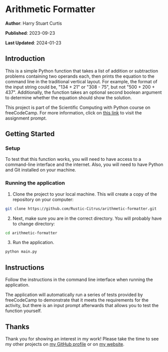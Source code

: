 # Arithmetic Formatter

**Author**: Harry Stuart Curtis

**Published**: 2023-09-23

**Last Updated**: 2024-01-23

## Introduction

This is a simple Python function that takes a list of addition or subtraction problems containing two operands each, then prints the equation to the command line in the traditional vertical layout. For example, the format of the input string could be, "134 + 21" or "308 - 75", but not "500 + 200 + 437". Additionally, the function takes an optional second boolean argument to determine whether the equation should show the solution. 

This project is part of the Scientific Computing with Python course on freeCodeCamp. For more information, click on [this link](https://www.freecodecamp.org/learn/scientific-computing-with-python/scientific-computing-with-python-projects/arithmetic-formatter) to visit the assignment prompt.

## Getting Started

### Setup

To test that this function works, you will need to have access to a command-line interface and the internet. Also, you will need to have Python and Git installed on your machine.

### Running the application

1. Clone the project to your local machine. This will create a copy of the repository on your computer:

```bash
git clone https://github.com/Rustic-Citrus/arithmetic-formatter.git
```

2. Next, make sure you are in the correct directory. You will probably have to change directory:

```bash
cd arithmetic-formatter
```

3. Run the application.

```bash
python main.py
```

## Instructions

Follow the instructions in the command line interface when running the application.

The application will automatically run a series of tests provided by freeCodeCamp to demonstrate that it meets the requirements for the activity, but there is an input prompt afterwards that allows you to test the function yourself.

## Thanks

Thank you for showing an interest in my work! Please take the time to see my other projects on [my GitHub profile](https://github.com/Rustic-Citrus) or on [my website](https://www.harryscurtis.com/).
